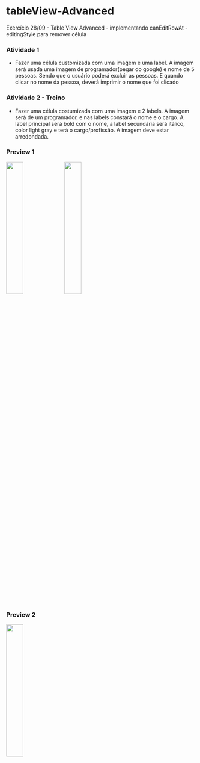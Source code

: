 # tableView-Advanced
Exercício 28/09 - Table View Advanced - implementando canEditRowAt - editingStyle para remover célula

### Atividade 1
- Fazer uma célula customizada com uma imagem e uma label. A imagem será usada uma imagem de programador(pegar do google) e nome de 5 pessoas. Sendo que o usuário poderá excluir as pessoas. E quando clicar no nome da pessoa, deverá imprimir o nome que foi clicado

### Atividade 2 - Treino
- Fazer uma célula costumizada com uma imagem e 2 labels. A imagem será de um programador, e nas labels constará o nome e o cargo. A label principal será bold com o nome, a label secundária será itálico, color light gray e terá o cargo/profissão. A imagem deve estar arredondada.

### Preview 1

<img src="https://user-images.githubusercontent.com/42849855/95692922-b4093380-0bff-11eb-9fa0-172d70035404.png" width=30% height=30%>

<img src= "https://user-images.githubusercontent.com/42849855/95692924-b8355100-0bff-11eb-9d37-0c71caeaa3e1.png" width=30% height=30%>

### Preview 2
<img src="https://user-images.githubusercontent.com/42849855/95701253-7916f800-0c1f-11eb-88d2-5b58f72350f9.png" width=30% height=30%>

